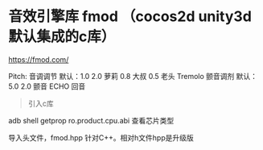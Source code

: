 # 音效引擎库 fmod （cocos2d unity3d 默认集成的c库）
https://fmod.com/

Pitch: 音调调节 默认：1.0  2.0 萝莉 0.8 大叔 0.5 老头
Tremolo 颤音调剂 默认：5.0  2.0 颤音
ECHO 回音

>引入c库

adb shell getprop ro.product.cpu.abi
查看芯片类型

导入头文件，fmod.hpp 针对C++。相对h文件hpp是升级版

